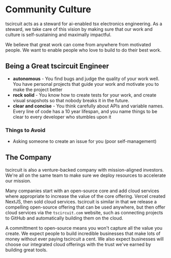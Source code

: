 # Community Culture

tscircuit acts as a steward for ai-enabled tsx electronics engineering. As a steward,
we take care of this vision by making sure that our work and culture is self-sustaining
and maximally impactful.

We believe that great work can come from anywhere from motivated people. We want to enable
people who love to build to do their best work.

## Being a Great tscircuit Engineer

- **autonomous** - You find bugs and judge the quality of your work well. You have personal
  projects that guide your work and motivate you to make the project better
- **rock solid** - You know how to create tests for your work, and create visual snapshots
  so that nobody breaks it in the future.
- **clear and concise** - You think carefully about APIs and variable names. Every line of
  code has a 10 year lifespan, and you name things to be clear to every developer who
  stumbles upon it

### Things to Avoid

- Asking someone to create an issue for you (poor self-management)


## The Company

tscircuit is also a venture-backed company with mission-aligned investors. We're all on
the same team to make sure we deploy resources to accelerate our mission.

Many companies start with an open-source core and add cloud services where appropriate to
increase the value of the core offering. Vercel created NextJS, then sold cloud services.
tscircuit is similar in that we release a compelling open-source offering that can be
used anywhere, but then offer cloud services via the `tscircuit.com` website, such as
connecting projects to GitHub and automatically building them on the cloud.

A committment to open-source means you won't capture all the value you create. We expect
people to build incredible businesses that make lots of money without ever paying tscircuit
a cent. We also expect businesses will choose our integrated cloud offerings with the
trust we've earned by building great tools.
